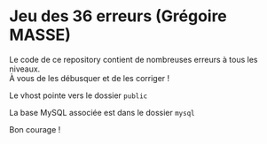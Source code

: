 Jeu des 36 erreurs (Grégoire MASSE)
===================================

Le code de ce repository contient de nombreuses erreurs à tous les niveaux.  
À vous de les débusquer et de les corriger !


Le vhost pointe vers le dossier `public`

La base MySQL associée est dans le dossier `mysql`

Bon courage !